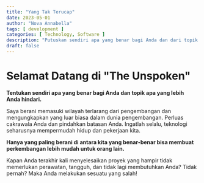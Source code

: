 ```yaml
---
title: "Yang Tak Terucap"
date: 2023-05-01
author: "Nova Annabella"
tags: [ development ]
categories: [ Technology, Software ]
description: "Putuskan sendiri apa yang benar bagi Anda dan dari topik apa Anda lebih suka menghindar"
draft: false
---
```



# Selamat Datang di "The Unspoken"

**Tentukan sendiri apa yang benar bagi Anda dan topik apa yang lebih Anda hindari.**

Saya berani memasuki wilayah terlarang dari pengembangan dan mengungkapkan yang luar biasa dalam dunia pengembangan.
Perluas cakrawala Anda dan pindahkan batasan Anda.
Ingatlah selalu, teknologi seharusnya mempermudah hidup dan pekerjaan kita.

**Hanya yang paling berani di antara kita yang benar-benar bisa membuat perkembangan lebih mudah untuk orang lain.**

Kapan Anda terakhir kali menyelesaikan proyek yang hampir tidak memerlukan perawatan, tangguh, dan tidak lagi
membutuhkan Anda? Tidak pernah? Maka Anda melakukan sesuatu yang salah!

